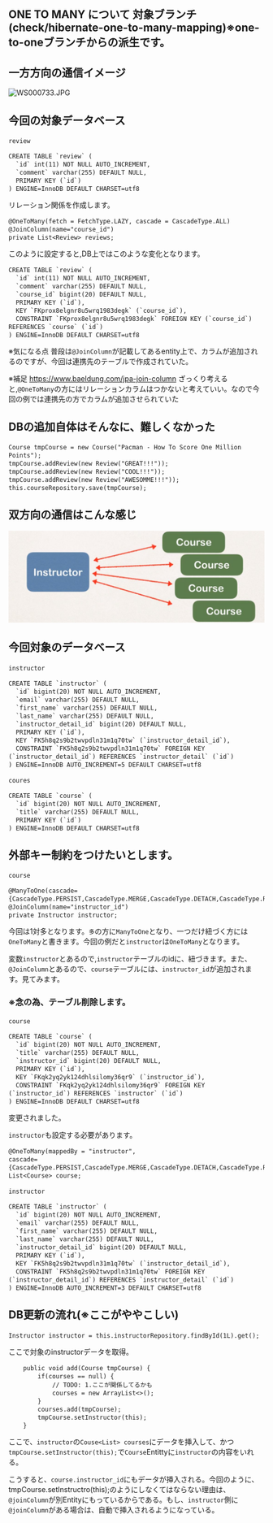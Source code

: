 ## ONE TO MANY について 対象ブランチ(check/hibernate-one-to-many-mapping)※one-to-oneブランチからの派生です。

## 一方方向の通信イメージ

![WS000733.JPG](E:\Dropbox\MY_DESC\ピクチャ\Screenshot\WS000733.JPG)

## 今回の対象データベース
`review`

```
CREATE TABLE `review` (
  `id` int(11) NOT NULL AUTO_INCREMENT,
  `comment` varchar(255) DEFAULT NULL,
  PRIMARY KEY (`id`)
) ENGINE=InnoDB DEFAULT CHARSET=utf8
```

リレーション関係を作成します。
```
@OneToMany(fetch = FetchType.LAZY, cascade = CascadeType.ALL)
@JoinColumn(name="course_id")
private List<Review> reviews;
```


このように設定すると,DB上ではこのような変化となります。
```
CREATE TABLE `review` (
  `id` int(11) NOT NULL AUTO_INCREMENT,
  `comment` varchar(255) DEFAULT NULL,
  `course_id` bigint(20) DEFAULT NULL,
  PRIMARY KEY (`id`),
  KEY `FKprox8elgnr8u5wrq1983degk` (`course_id`),
  CONSTRAINT `FKprox8elgnr8u5wrq1983degk` FOREIGN KEY (`course_id`) REFERENCES `course` (`id`)
) ENGINE=InnoDB DEFAULT CHARSET=utf8
```


※気になる点
普段は`@JoinColumn`が記載してあるentity上で、カラムが追加されるのですが、今回は連携先のテーブルで作成されていた。

※補足
https://www.baeldung.com/jpa-join-column
ざっくり考えると,`@OneToMany`の方にはリレーションカラムはつかないと考えていい。なので今回の例では連携先の方でカラムが追加させられていた


## DBの追加自体はそんなに、難しくなかった
```
Course tmpCourse = new Course("Pacman - How To Score One Million Points");
tmpCourse.addReview(new Review("GREAT!!!"));
tmpCourse.addReview(new Review("COOL!!!"));
tmpCourse.addReview(new Review("AWESOMME!!!"));
this.courseRepository.save(tmpCourse);
```

## 双方向の通信はこんな感じ

![WS000731.JPG](.\img\WS000731.JPG)


## 今回対象のデータベース
`instructor`
```
CREATE TABLE `instructor` (
  `id` bigint(20) NOT NULL AUTO_INCREMENT,
  `email` varchar(255) DEFAULT NULL,
  `first_name` varchar(255) DEFAULT NULL,
  `last_name` varchar(255) DEFAULT NULL,
  `instructor_detail_id` bigint(20) DEFAULT NULL,
  PRIMARY KEY (`id`),
  KEY `FK5h8q2s9b2twvpdln31m1q70tw` (`instructor_detail_id`),
  CONSTRAINT `FK5h8q2s9b2twvpdln31m1q70tw` FOREIGN KEY (`instructor_detail_id`) REFERENCES `instructor_detail` (`id`)
) ENGINE=InnoDB AUTO_INCREMENT=5 DEFAULT CHARSET=utf8
```

`coures`
```
CREATE TABLE `course` (
  `id` bigint(20) NOT NULL AUTO_INCREMENT,
  `title` varchar(255) DEFAULT NULL,
  PRIMARY KEY (`id`)
) ENGINE=InnoDB DEFAULT CHARSET=utf8
```

## 外部キー制約をつけたいとします。

`course`
```
@ManyToOne(cascade={CascadeType.PERSIST,CascadeType.MERGE,CascadeType.DETACH,CascadeType.REFRESH})
@JoinColumn(name="instructor_id")
private Instructor instructor;
```

今回は1対多となります。`多`の方に`ManyToOne`となり、一つだけ紐づく方には`OneToMany`と書きます。今回の例だと`instructor`は`OneToMany`となります。

変数`instructor`とあるので,`instructor`テーブルのidに、紐づきます。また、`@JoinColumn`とあるので、`course`テーブルには、`instructor_id`が追加されます。見てみます。

### ※念の為、テーブル削除します。

`course`
```
CREATE TABLE `course` (
  `id` bigint(20) NOT NULL AUTO_INCREMENT,
  `title` varchar(255) DEFAULT NULL,
  `instructor_id` bigint(20) DEFAULT NULL,
  PRIMARY KEY (`id`),
  KEY `FKqk2yq2yk124dhlsilomy36qr9` (`instructor_id`),
  CONSTRAINT `FKqk2yq2yk124dhlsilomy36qr9` FOREIGN KEY (`instructor_id`) REFERENCES `instructor` (`id`)
) ENGINE=InnoDB DEFAULT CHARSET=utf8
```
変更されました。

`instructor`も設定する必要があります。
```
@OneToMany(mappedBy = "instructor",
cascade={CascadeType.PERSIST,CascadeType.MERGE,CascadeType.DETACH,CascadeType.REFRESH})
List<Course> course;
```


`instructor`
```
CREATE TABLE `instructor` (
  `id` bigint(20) NOT NULL AUTO_INCREMENT,
  `email` varchar(255) DEFAULT NULL,
  `first_name` varchar(255) DEFAULT NULL,
  `last_name` varchar(255) DEFAULT NULL,
  `instructor_detail_id` bigint(20) DEFAULT NULL,
  PRIMARY KEY (`id`),
  KEY `FK5h8q2s9b2twvpdln31m1q70tw` (`instructor_detail_id`),
  CONSTRAINT `FK5h8q2s9b2twvpdln31m1q70tw` FOREIGN KEY (`instructor_detail_id`) REFERENCES `instructor_detail` (`id`)
) ENGINE=InnoDB AUTO_INCREMENT=3 DEFAULT CHARSET=utf8
```



## DB更新の流れ(※ここがややこしい)
`Instructor instructor = this.instructorRepository.findById(1L).get();`

ここで対象のinstructorデータを取得。
```
    public void add(Course tmpCourse) {
        if(courses == null) {
            // TODO: 1.ここが関係してるかも
            courses = new ArrayList<>();
        }
        courses.add(tmpCourse);
        tmpCourse.setInstructor(this);
    }
```
ここで、`instructor`の`Couse<List> courses`にデータを挿入して、かつ`tmpCourse.setInstructor(this);`で`Course`Entittyに`instructor`の内容をいれる。

こうすると、`course.instructor_id`にもデータが挿入される。今回のように、tmpCourse.setInstructro(this);のようにしなくてはならない理由は、`@joinColumn`が別Entityにもっているからである。もし、`instructor`側に`@joinColumn`がある場合は、自動で挿入されるようになっている。
